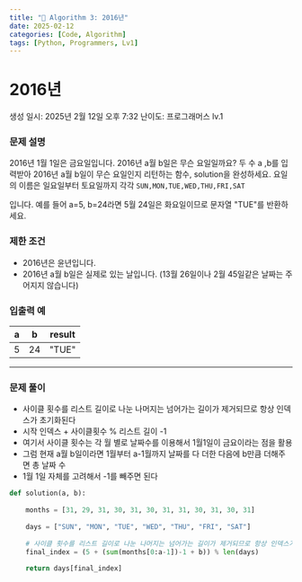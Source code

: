```yaml
---
title: "🧠 Algorithm 3: 2016년"
date: 2025-02-12
categories: [Code, Algorithm]
tags: [Python, Programmers, Lv1]
---
```


# 2016년

생성 일시: 2025년 2월 12일 오후 7:32
난이도: 프로그래머스 lv.1

### **문제 설명**

2016년 1월 1일은 금요일입니다. 2016년 a월 b일은 무슨 요일일까요? 두 수 a ,b를 입력받아 2016년 a월 b일이 무슨 요일인지 리턴하는 함수, solution을 완성하세요. 요일의 이름은 일요일부터 토요일까지 각각 `SUN,MON,TUE,WED,THU,FRI,SAT`

입니다. 예를 들어 a=5, b=24라면 5월 24일은 화요일이므로 문자열 "TUE"를 반환하세요.

### 제한 조건

- 2016년은 윤년입니다.
- 2016년 a월 b일은 실제로 있는 날입니다. (13월 26일이나 2월 45일같은 날짜는 주어지지 않습니다)

### **입출력 예**

| a | b | result |
| --- | --- | --- |
| 5 | 24 | "TUE" |

---

### 문제 풀이

- 사이클 횟수를 리스트 길이로 나눈 나머지는 넘어가는 길이가 제거되므로 항상 인덱스가 초기화된다
- 시작 인덱스 + 사이클횟수 % 리스트 길이 -1
- 여기서 사이클 횟수는 각 월 별로 날짜수를 이용해서 1월1일이 금요이라는 점을 활용
- 그럼 현재 a월 b일이라면 1월부터 a-1월까지 날짜를 다 더한 다음에 b만큼 더해주면 총 날짜 수
- 1월 1일 자체를 고려해서 -1를 빼주면 된다

```python
def solution(a, b):
    
    months = [31, 29, 31, 30, 31, 30, 31, 31, 30, 31, 30, 31]
    
    days = ["SUN", "MON", "TUE", "WED", "THU", "FRI", "SAT"]
    
    # 사이클 횟수를 리스트 길이로 나눈 나머지는 넘어가는 길이가 제거되므로 항상 인덱스가 초기화된다
    final_index = (5 + (sum(months[0:a-1])-1 + b)) % len(days)
    
    return days[final_index]
```
